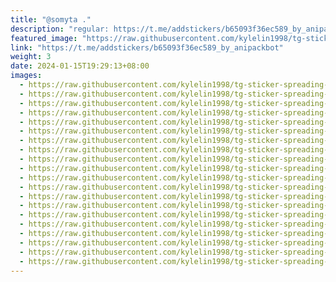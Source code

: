 ```yaml
---
title: "@somyta ."
description: "regular: https://t.me/addstickers/b65093f36ec589_by_anipackbot"
featured_image: "https://raw.githubusercontent.com/kylelin1998/tg-sticker-spreading-worldwide-images/main/img/530d8294-d891-49e5-b91f-44cbc0766fad.jpg"
link: "https://t.me/addstickers/b65093f36ec589_by_anipackbot"
weight: 3
date: 2024-01-15T19:29:13+08:00
images:
  - https://raw.githubusercontent.com/kylelin1998/tg-sticker-spreading-worldwide-images/main/img/530d8294-d891-49e5-b91f-44cbc0766fad.jpg
  - https://raw.githubusercontent.com/kylelin1998/tg-sticker-spreading-worldwide-images/main/img/cab813fa-162e-43bb-b372-9f3d96d11c97.jpg
  - https://raw.githubusercontent.com/kylelin1998/tg-sticker-spreading-worldwide-images/main/img/143543bc-249a-43a9-940f-789b4f0b70a3.jpg
  - https://raw.githubusercontent.com/kylelin1998/tg-sticker-spreading-worldwide-images/main/img/9a853d9f-8f0e-48fd-bcdc-de68df3b3e6a.jpg
  - https://raw.githubusercontent.com/kylelin1998/tg-sticker-spreading-worldwide-images/main/img/c66a7be5-3fc6-41c2-b0c2-e7b33b81a935.jpg
  - https://raw.githubusercontent.com/kylelin1998/tg-sticker-spreading-worldwide-images/main/img/1d7e14eb-cdfe-4a0e-863d-d3fc5f9a6444.jpg
  - https://raw.githubusercontent.com/kylelin1998/tg-sticker-spreading-worldwide-images/main/img/5a073c08-299a-4b00-88a7-40fc8f765392.jpg
  - https://raw.githubusercontent.com/kylelin1998/tg-sticker-spreading-worldwide-images/main/img/09b4aebf-c117-4410-88e4-cd1e52735f02.jpg
  - https://raw.githubusercontent.com/kylelin1998/tg-sticker-spreading-worldwide-images/main/img/74d6e2ce-1fd0-4bdd-8837-b9194f920994.jpg
  - https://raw.githubusercontent.com/kylelin1998/tg-sticker-spreading-worldwide-images/main/img/5ee32069-7ff2-42ca-985a-e7bbcce9b25e.jpg
  - https://raw.githubusercontent.com/kylelin1998/tg-sticker-spreading-worldwide-images/main/img/aa4cb5b4-7ba3-4e1d-b7ce-2582c3c04585.jpg
  - https://raw.githubusercontent.com/kylelin1998/tg-sticker-spreading-worldwide-images/main/img/afed17e0-7ea0-4108-96dd-5dad7219f524.jpg
  - https://raw.githubusercontent.com/kylelin1998/tg-sticker-spreading-worldwide-images/main/img/3ce6aa4c-5423-48aa-b92b-2994c42ab04a.jpg
  - https://raw.githubusercontent.com/kylelin1998/tg-sticker-spreading-worldwide-images/main/img/3c660050-c79c-4f38-bdcf-cea96b6cff84.jpg
  - https://raw.githubusercontent.com/kylelin1998/tg-sticker-spreading-worldwide-images/main/img/75777485-fce4-46a5-aee6-36b6dd042e62.jpg
  - https://raw.githubusercontent.com/kylelin1998/tg-sticker-spreading-worldwide-images/main/img/82dadf67-8db9-49e8-a23c-43ff912c824c.jpg
  - https://raw.githubusercontent.com/kylelin1998/tg-sticker-spreading-worldwide-images/main/img/b393c19a-f036-4fd5-ba93-7f0ff02784c8.jpg
  - https://raw.githubusercontent.com/kylelin1998/tg-sticker-spreading-worldwide-images/main/img/6e8a3199-4e34-4016-8ac8-7261a7911635.jpg
  - https://raw.githubusercontent.com/kylelin1998/tg-sticker-spreading-worldwide-images/main/img/da512a42-30d3-4aad-b37d-0d3e9034a525.jpg
  - https://raw.githubusercontent.com/kylelin1998/tg-sticker-spreading-worldwide-images/main/img/3cc55741-2780-482d-863e-d1452334611c.jpg
---
```

